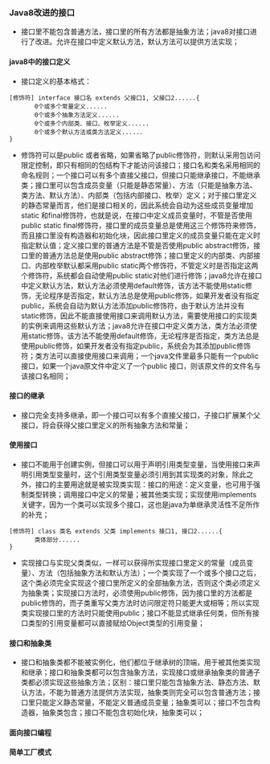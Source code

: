 ### Java8改进的接口
+ 接口里不能包含普通方法，接口里的所有方法都是抽象方法；java8对接口进行了改进。允许在接口中定义默认方法，默认方法可以提供方法实现；
#### java8中的接口定义
+ 接口定义的基本格式：
```
[修饰符] interface 接口名 extends 父接口1, 父接口2......{
       0个或多个常量定义......
       0个或多个抽象方法定义......
       0个或多个内部类、接口、枚举定义......
       0个或多个默认方法或类方法定义......
} 
```
+ 修饰符可以是public 或者省略，如果省略了public修饰符，则默认采用包访问限定控制，即只有相同的包结构下才能访问该接口；接口名和类名采用相同的命名规则；一个接口可以有多个直接父接口，但接口只能继承接口，不能继承类；接口里可以包含成员变量（只能是静态常量）、方法（只能是抽象方法、类方法、默认方法）、内部类（包括内部接口、枚举）定义；对于接口里定义的静态常量而言，他们是接口相关的，因此系统会自动为这些成员变量增加static 和final修饰符，也就是说，在接口中定义成员变量时，不管是否使用public static final修饰符，接口里的成员变量总是使用这三个修饰符来修饰，而且接口里没有构造器和初始化块，因此接口里定义的成员变量只能在定义时指定默认值；定义接口里的普通方法是不管是否使用public abstract修饰，接口里的普通方法总是使用public abstract修饰；接口里定义的内部类、内部接口、内部枚举默认都采用public static两个修饰符，不管定义时是否指定这两个修饰符，系统都会自动使用public static对他们进行修饰；java8允许在接口中定义默认方法，默认方法必须使用default修饰，该方法不能使用static修饰，无论程序是否指定，默认方法总是使用public修饰，如果开发者没有指定public，系统会自动为默认方法添加public修饰符，由于默认方法并没有static修饰，因此不能直接使用接口来调用默认方法，需要使用接口的实现类的实例来调用这些默认方法；java8允许在接口中定义类方法，类方法必须使用static修饰，该方法不能使用default修饰，无论程序是否指定，类方法总是使用public修饰，如果开发者没有指定public，系统会为其添加public修饰符；类方法可以直接使用接口来调用；一个java文件里最多只能有一个public接口，如果一个java原文件中定义了一个public 接口，则该原文件的文件名与该接口名相同；
#### 接口的继承
+ 接口完全支持多继承，即一个接口可以有多个直接父接口，子接口扩展某个父接口，将会获得父接口里定义的所有抽象方法和常量；
#### 使用接口
+ 接口不能用于创建实例，但接口可以用于声明引用类型变量，当使用接口来声明引用类型变量时，这个引用类型变量必须引用到其实现类的对象，除此之外，接口的主要用途就是被实现类实现：接口的用途：定义变量，也可用于强制类型转换；调用接口中定义的常量；被其他类实现；实现使用implements关键字，因为一个类可以实现多个接口，这也是java为单继承灵活性不足所作的补充；
```
[修饰符] class 类名 extends 父类 implements 接口1, 接口2......{
       类体部分......
}
```
+ 实现接口与实现父类类似，一样可以获得所实现接口里定义的常量（成员变量）、方法（包括抽象方法和默认方法）；一个类实现了一个或多个接口之后，这个类必须完全实现这个接口里所定义的全部抽象方法，否则这个类必须定义为抽象类；实现接口方法时，必须使用public修饰，因为接口里的方法都是public修饰的，而子类重写父类方法时访问限定符只能更大或相等；所以实现类实现接口里的方法时只能使用public；接口不能显式继承任何类，但所有接口类型的引用变量都可以直接赋给Object类型的引用变量；
#### 接口和抽象类
+ 接口和抽象类都不能被实例化，他们都位于继承树的顶端，用于被其他类实现和继承；接口和抽象类都可以包含抽象方法，实现接口或继承抽象类的普通子类都必须实现这些抽象方法；区别：接口里只能包含抽象方法、静态方法、默认方法，不能为普通方法提供方法实现，抽象类则完全可以包含普通方法；接口里只能定义静态常量，不能定义普通成员变量；抽象类可以；接口不包含构造器，抽象类包含；接口不能包含初始化块，抽象类可以；
#### 面向接口编程
#### 简单工厂模式

